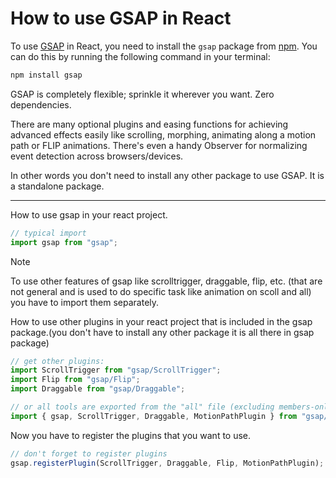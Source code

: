 # How to use GSAP in React

To use [GSAP](https://greensock.com/docs/) in React, you need to install the `gsap` package from [npm](https://www.npmjs.com/package/gsap). You can do this by running the following command in your terminal:

```bash
npm install gsap
```

GSAP is completely flexible; sprinkle it wherever you want. Zero dependencies.

There are many optional plugins and easing functions for achieving advanced effects easily like scrolling, morphing, animating along a motion path or FLIP animations. There's even a handy Observer for normalizing event detection across browsers/devices.

In other words you don't need to install any other package to use GSAP. It is a standalone package. 

---

How to use gsap in your react project.
```jsx
// typical import
import gsap from "gsap";
```

> [!NOTE]
> To use other features of gsap like scrolltrigger, draggable, flip, etc. (that are not general and is used to do specific task like animation on scoll and all) you have to import them separately.

How to use other plugins in your react project that is included in the gsap package.(you don't have to install any other package it is all there in gsap package)

```jsx
// get other plugins:
import ScrollTrigger from "gsap/ScrollTrigger";
import Flip from "gsap/Flip";
import Draggable from "gsap/Draggable";

// or all tools are exported from the "all" file (excluding members-only plugins):
import { gsap, ScrollTrigger, Draggable, MotionPathPlugin } from "gsap/all";
```

Now you have to register the plugins that you want to use.

```jsx
// don't forget to register plugins
gsap.registerPlugin(ScrollTrigger, Draggable, Flip, MotionPathPlugin);
```